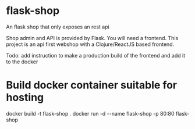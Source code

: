 # flask-shop
An flask shop that only exposes an rest api

Shop admin and API is provided by Flask.
You will need a frontend. This project is an api first webshop with a Clojure/ReactJS based frontend.

Todo: add instruction to make a production build of the frontend and add it to the docker

# Build docker container suitable for hosting
docker build -t flask-shop .
docker run -d --name flask-shop -p 80:80 flask-shop
